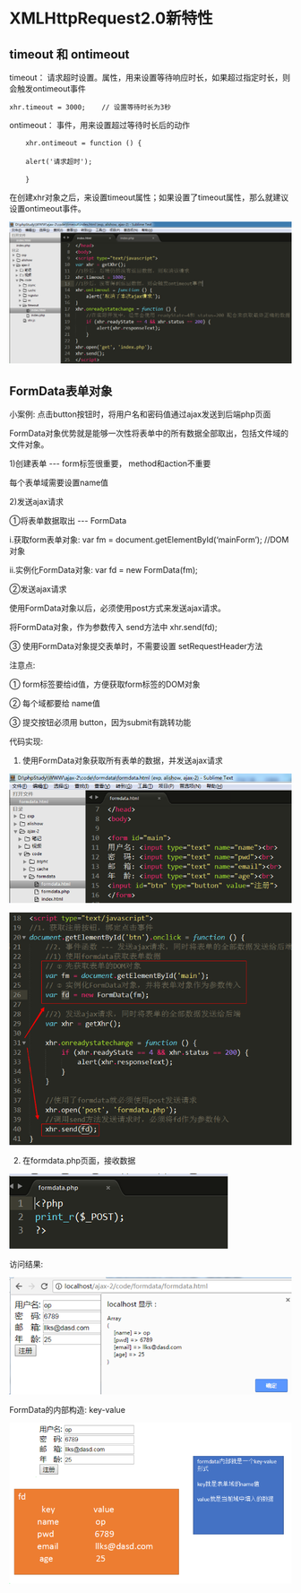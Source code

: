# XMLHttpRequest2.0新特性

## timeout 和 ontimeout

 timeout： 请求超时设置。属性，用来设置等待响应时长，如果超过指定时长，则会触发ontimeout事件

	xhr.timeout = 3000;    // 设置等待时长为3秒

  ontimeout： 事件，用来设置超过等待时长后的动作

        xhr.ontimeout = function () {

		alert('请求超时');

        }


在创建xhr对象之后，来设置timeout属性；如果设置了timeout属性，那么就建议设置ontimeout事件。


![1534734176919](../media/1534734176919.png)



## FormData表单对象

小案例:  点击button按钮时，将用户名和密码值通过ajax发送到后端php页面





FormData对象优势就是能够一次性将表单中的所有数据全部取出，包括文件域的文件对象。


1)创建表单 --- form标签很重要， method和action不重要

   每个表单域需要设置name值

2)发送ajax请求

①将表单数据取出 --- FormData

i.获取form表单对象:        var fm = document.getElementById(‘mainForm’);  //DOM对象

ii.实例化FormData对象:  var fd = new FormData(fm);


②发送ajax请求

   使用FormData对象以后，必须使用post方式来发送ajax请求。

   将FormData对象，作为参数传入 send方法中  xhr.send(fd);

③ 使用FormData对象提交表单时，不需要设置 setRequestHeader方法


注意点: 

   ① form标签要给id值，方便获取form标签的DOM对象

   ② 每个域都要给 name值

   ③ 提交按钮必须用 button，因为submit有跳转功能

代码实现:

1) 使用FormData对象获取所有表单的数据，并发送ajax请求


![1534736127757](../media/1534736127757.png)


![1534736169386](../media/1534736169386.png)


2) 在formdata.php页面，接收数据

![1534736185571](../media/1534736185571.png)


访问结果:

![1534736212331](../media/1534736212331.png)

FormData的内部构造:  key-value

![1534736045066](../media/1534736045066.png)